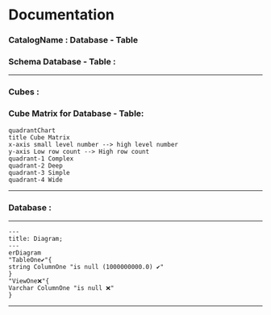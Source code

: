 # Documentation
### CatalogName : Database - Table
### Schema Database - Table : 
---
### Cubes :

    

### Cube Matrix for Database - Table:
```mermaid
quadrantChart
title Cube Matrix
x-axis small level number --> high level number
y-axis Low row count --> High row count
quadrant-1 Complex
quadrant-2 Deep
quadrant-3 Simple
quadrant-4 Wide

```
---
### Database :
---
```mermaid
---
title: Diagram;
---
erDiagram
"TableOne✔"{
string ColumnOne "is null (1000000000.0) ✔"
}
"ViewOne❌"{
Varchar ColumnOne "is null ❌"
}

```
---
